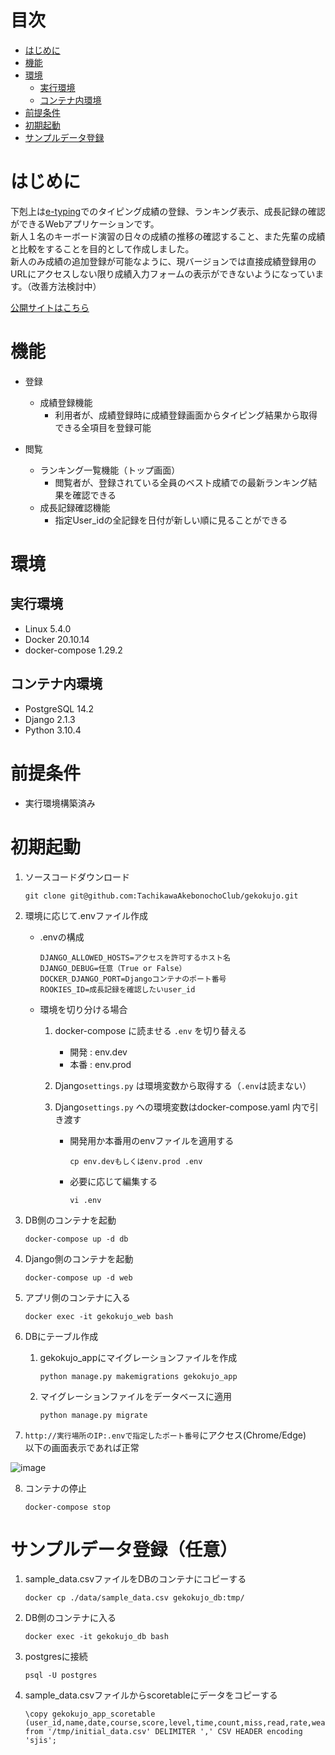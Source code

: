 # 目次

- [はじめに](#はじめに)
- [機能](#機能)
- [環境](#環境)
   - [実行環境](#実行環境)
   - [コンテナ内環境](#コンテナ内環境)
- [前提条件](#前提条件)
- [初期起動](#初期起動)
- [サンプルデータ登録](#サンプルデータ登録任意)

# はじめに

下剋上は[e-typing](https://www.e-typing.ne.jp/)でのタイピング成績の登録、ランキング表示、成長記録の確認ができるWebアプリケーションです。<br>
新人１名のキーボード演習の日々の成績の推移の確認すること、また先輩の成績と比較をすることを目的として作成しました。<br>
新人のみ成績の追加登録が可能なように、現バージョンでは直接成績登録用のURLにアクセスしない限り成績入力フォームの表示ができないようになっています。（改善方法検討中）

[公開サイトはこちら](https://gekokujyo.castle.gq/)

# 機能

- 登録
  - 成績登録機能
    - 利用者が、成績登録時に成績登録画面からタイピング結果から取得できる全項目を登録可能
    

- 閲覧
  - ランキング一覧機能（トップ画面）
    - 閲覧者が、登録されている全員のベスト成績での最新ランキング結果を確認できる
  - 成長記録確認機能
    - 指定User_idの全記録を日付が新しい順に見ることができる

# 環境
## 実行環境
- Linux 5.4.0
- Docker 20.10.14
- docker-compose 1.29.2

## コンテナ内環境
- PostgreSQL 14.2
- Django 2.1.3
- Python 3.10.4

# 前提条件

- 実行環境構築済み

# 初期起動

1. ソースコードダウンロード<br>
    ```
    git clone git@github.com:TachikawaAkebonochoClub/gekokujo.git
    ```
2. 環境に応じて.envファイル作成<br>
    - .envの構成
      ```
      DJANGO_ALLOWED_HOSTS=アクセスを許可するホスト名
      DJANGO_DEBUG=任意（True or False）
      DOCKER_DJANGO_PORT=Djangoコンテナのポート番号
      ROOKIES_ID=成長記録を確認したいuser_id
      ```

    - 環境を切り分ける場合
      1. docker-compose に読ませる `.env` を切り替える
          - 開発 : env.dev
          - 本番 : env.prod
      2. Django`settings.py` は環境変数から取得する（`.env`は読まない）
      3. Django`settings.py` への環境変数はdocker-compose.yaml 内で引き渡す
      
          - 開発用か本番用のenvファイルを適用する
            ```
            cp env.devもしくはenv.prod .env
            ```
          - 必要に応じて編集する
            ```
            vi .env
            ```

3. DB側のコンテナを起動<br>
    ```
    docker-compose up -d db
    ```
4. Django側のコンテナを起動<br>
    ```
    docker-compose up -d web
    ```
5. アプリ側のコンテナに入る<br>
    ```
    docker exec -it gekokujo_web bash
    ```

6. DBにテーブル作成<br>
    1. gekokujo_appにマイグレーションファイルを作成<br>
        ```
        python manage.py makemigrations gekokujo_app
        ```
    2. マイグレーションファイルをデータベースに適用<br>
        ```
        python manage.py migrate
        ```


7. `http://実行場所のIP:.envで指定したポート番号`にアクセス(Chrome/Edge)<br>
  以下の画面表示であれば正常

![image](https://user-images.githubusercontent.com/107466011/175890119-c21fabac-4036-4ead-ad0c-7cd7031d8d2f.png)

8. コンテナの停止<br>
    ```
    docker-compose stop
    ```

# サンプルデータ登録（任意）

1. sample_data.csvファイルをDBのコンテナにコピーする<br>
    ```
    docker cp ./data/sample_data.csv gekokujo_db:tmp/
    ```
2. DB側のコンテナに入る<br>
    ```
    docker exec -it gekokujo_db bash
    ```
3. postgresに接続<br>
    ```
    psql -U postgres
    ```
4. sample_data.csvファイルからscoretableにデータをコピーする<br>
    ```
    \copy gekokujo_app_scoretable (user_id,name,date,course,score,level,time,count,miss,read,rate,weakness) from '/tmp/initial_data.csv' DELIMITER ',' CSV HEADER encoding 'sjis';
    ```

